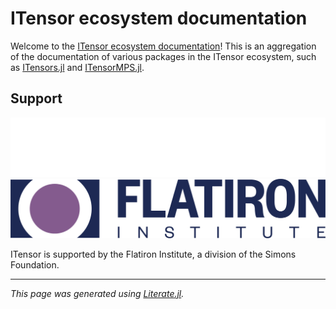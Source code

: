 # ITensor ecosystem documentation

Welcome to the [ITensor ecosystem documentation](https://docs.itensor.org)!
This is an aggregation of the documentation of various packages in the ITensor ecosystem,
such as [ITensors.jl](https://docs.itensor.org/ITensors)
and [ITensorMPS.jl](https://docs.itensor.org/ITensorMPS).

## Support

![Flatiron Center for Computational Quantum Physics logo.](./docs/src/assets/CCQ-dark.png#gh-dark-mode-only)
![Flatiron Center for Computational Quantum Physics logo.](./docs/src/assets/CCQ.png#gh-light-mode-only)

ITensor is supported by the Flatiron Institute, a division of the Simons Foundation.

---

*This page was generated using [Literate.jl](https://github.com/fredrikekre/Literate.jl).*

